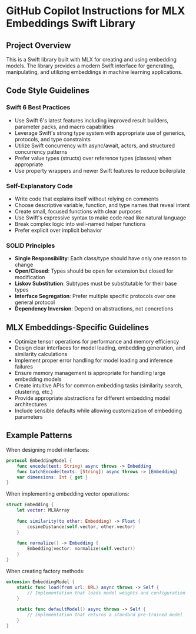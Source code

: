 # GitHub Copilot Instructions for MLX Embeddings Swift Library

## Project Overview
This is a Swift library built with MLX for creating and using embedding models. The library provides a modern Swift interface for generating, manipulating, and utilizing embeddings in machine learning applications.

## Code Style Guidelines

### Swift 6 Best Practices
- Use Swift 6's latest features including improved result builders, parameter packs, and macro capabilities
- Leverage Swift's strong type system with appropriate use of generics, protocols, and type constraints
- Utilize Swift concurrency with async/await, actors, and structured concurrency patterns
- Prefer value types (structs) over reference types (classes) when appropriate
- Use property wrappers and newer Swift features to reduce boilerplate

### Self-Explanatory Code
- Write code that explains itself without relying on comments
- Choose descriptive variable, function, and type names that reveal intent
- Create small, focused functions with clear purposes
- Use Swift's expressive syntax to make code read like natural language
- Break complex logic into well-named helper functions
- Prefer explicit over implicit behavior

### SOLID Principles
- **Single Responsibility**: Each class/type should have only one reason to change
- **Open/Closed**: Types should be open for extension but closed for modification
- **Liskov Substitution**: Subtypes must be substitutable for their base types
- **Interface Segregation**: Prefer multiple specific protocols over one general protocol
- **Dependency Inversion**: Depend on abstractions, not concretions

## MLX Embeddings-Specific Guidelines
- Optimize tensor operations for performance and memory efficiency
- Design clear interfaces for model loading, embedding generation, and similarity calculations
- Implement proper error handling for model loading and inference failures
- Ensure memory management is appropriate for handling large embedding models
- Create intuitive APIs for common embedding tasks (similarity search, clustering, etc.)
- Provide appropriate abstractions for different embedding model architectures
- Include sensible defaults while allowing customization of embedding parameters

## Example Patterns

When designing model interfaces:
```swift
protocol EmbeddingModel {
    func encode(text: String) async throws -> Embedding
    func batchEncode(texts: [String]) async throws -> [Embedding]
    var dimensions: Int { get }
}
```

When implementing embedding vector operations:
```swift
struct Embedding {
    let vector: MLXArray
    
    func similarity(to other: Embedding) -> Float {
        cosineDistance(self.vector, other.vector)
    }
    
    func normalize() -> Embedding {
        Embedding(vector: normalize(self.vector))
    }
}
```

When creating factory methods:
```swift
extension EmbeddingModel {
    static func load(from url: URL) async throws -> Self {
        // Implementation that loads model weights and configuration
    }
    
    static func defaultModel() async throws -> Self {
        // Implementation that returns a standard pre-trained model
    }
}
```
